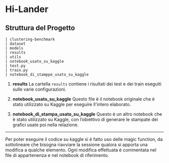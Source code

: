 # Hi-Lander

## Struttura del Progetto

```
| clustering-benchmark
| dataset
| models
| results
| utils
| notebook_usato_su_kaggle
| test.py
| train.py
| notebook_di_stamppe_usato_su_kaggle
```

1. **results**
   La cartella `results` contiene i risultati dei test e dei train eseguiti sulle varie configurazioni.

2. **notebook\_usato\_su\_kaggle**
   Questo file è il notebook originale che è stato utilizzato su Kaggle per eseguire ll'intero elaborato.

3. **notebook\_di\_stampa\_usato\_su\_kaggle**
   Questo è un altro notebook che è stato utilizzato su Kaggle, con l’obiettivo di generare le stampate dei grafici usate poi nella relazione.

--- 
Per poter eseguire il codice su kaggle si è fatto uso delle magic function, da sottolineare che bisogna riavviare la sessione qualora si apporta una modifica a qualche elemento.
Ogni modifica effettuata è commentata nel file di appartenenza e nel notebook di riferimento.